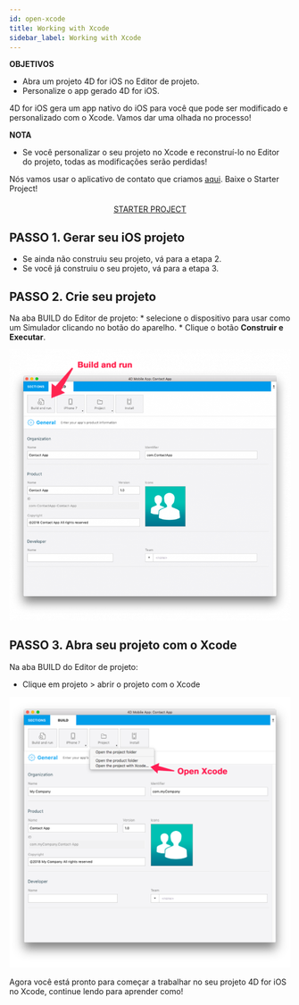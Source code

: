 ```yaml
---
id: open-xcode
title: Working with Xcode
sidebar_label: Working with Xcode
---
```

<div class = "objectives"> 

**OBJETIVOS**

* Abra um projeto 4D for iOS no Editor de projeto.
* Personalize o app gerado 4D for iOS.</div> 

4D for iOS gera um app nativo do iOS para você que pode ser modificado e personalizado com o Xcode. Vamos dar uma olhada no processo!<div class = "tips"> 

**NOTA**

* Se você personalizar o seu projeto no Xcode e reconstruí-lo no Editor do projeto, todas as modificações serão perdidas!</div> 

Nós vamos usar o aplicativo de contato que criamos [aqui](contact-app.html). Baixe o Starter Project!

<div style="text-align: center; margin-top: 20px">
  <p>
    

<a class="button"
href="../assets/customize-with-xcode/ContactStarter.zip">STARTER PROJECT</a>

  </p>
</div>

## PASSO 1. Gerar seu iOS projeto

* Se ainda não construiu seu projeto, vá para a etapa 2.
* Se você já construiu o seu projeto, vá para a etapa 3.

## PASSO 2. Crie seu projeto

Na aba BUILD do Editor de projeto: * selecione o dispositivo para usar como um Simulador clicando no botão do aparelho. * Clique o botão **Construir e Executar**.

![Build and Run](assets/customize-with-xcode/build-and-run-4D-for-iOS.png)

## PASSO 3. Abra seu projeto com o Xcode

Na aba BUILD do Editor de projeto:

* Clique em projeto > abrir o projeto com o Xcode

![Open your Project with Xcode](assets/customize-with-xcode/Open-your-project-Xcode-4D-for-iOS.png)

Agora você está pronto para começar a trabalhar no seu projeto 4D for iOS no Xcode, continue lendo para aprender como!